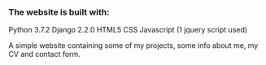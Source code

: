 

### The website is built with:
Python 3.7.2
Django 2.2.0
HTML5
CSS
Javascript (1 jquery script used)

A simple website containing some of my projects, some info about me, my CV and contact form.
